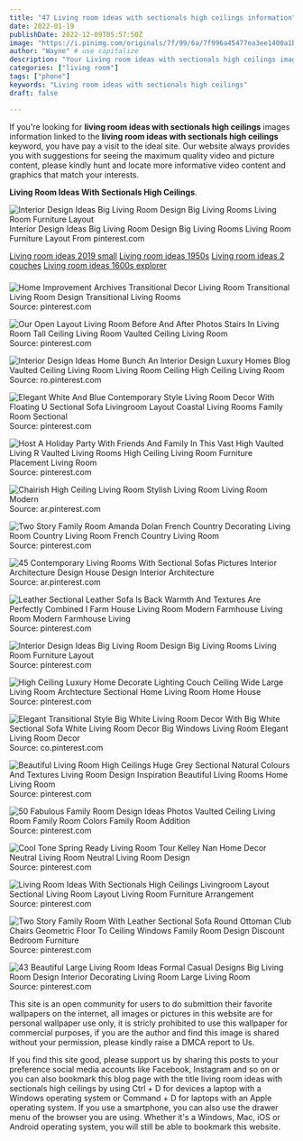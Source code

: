```yaml
---
title: "47 Living room ideas with sectionals high ceilings information"
date: 2022-01-19
publishDate: 2022-12-09T05:57:50Z
image: "https://i.pinimg.com/originals/7f/99/6a/7f996a45477ea3ee1400a1b8f96d575f.jpg"
author: "Wayne" # use capitalize
description: "Your Living room ideas with sectionals high ceilings images are ready in this website. Living room ideas with sectionals high ceilings are a topic that is being searched for and liked by netizens today. You can Get the Living room ideas with sectionals high ceilings files here. Get all free vectors."
categories: ["living room"]
tags: ["phone"]
keywords: "Living room ideas with sectionals high ceilings"
draft: false

---
```


If you're looking for **living room ideas with sectionals high ceilings** images information linked to the **living room ideas with sectionals high ceilings** keyword, you have pay a visit to the ideal  site.  Our website always  provides you with  suggestions  for seeing  the maximum  quality video and picture  content, please kindly hunt and locate more informative video content and graphics  that match your interests.

**Living Room Ideas With Sectionals High Ceilings**. 

![Interior Design Ideas Big Living Room Design Big Living Rooms Living Room Furniture Layout](https://i.pinimg.com/originals/b2/19/18/b2191853053ceed1adb1ce205b548f12.jpg "Interior Design Ideas Big Living Room Design Big Living Rooms Living Room Furniture Layout")
Interior Design Ideas Big Living Room Design Big Living Rooms Living Room Furniture Layout From pinterest.com

[Living room ideas 2019 small](/living-room-ideas-2019-small/)
[Living room ideas 1950s](/living-room-ideas-1950s/)
[Living room ideas 2 couches](/living-room-ideas-2-couches/)
[Living room ideas 1600s explorer](/living-room-ideas-1600s-explorer/)



### 

 


![Home Improvement Archives Transitional Decor Living Room Transitional Living Room Design Transitional Living Rooms](https://i.pinimg.com/originals/b0/75/07/b0750749253ede668a34a042e8ab5165.jpg "Home Improvement Archives Transitional Decor Living Room Transitional Living Room Design Transitional Living Rooms")
Source: pinterest.com

 

![Our Open Layout Living Room Before And After Photos Stairs In Living Room Tall Ceiling Living Room Vaulted Ceiling Living Room](https://i.pinimg.com/736x/0c/63/4a/0c634a0c72dfbc3f45af10b3150eb931.jpg "Our Open Layout Living Room Before And After Photos Stairs In Living Room Tall Ceiling Living Room Vaulted Ceiling Living Room")
Source: pinterest.com

 

![Interior Design Ideas Home Bunch An Interior Design Luxury Homes Blog Vaulted Ceiling Living Room Living Room Ceiling High Ceiling Living Room](https://i.pinimg.com/originals/c9/c4/5e/c9c45eb52cefdac78b99f360afe0ae50.jpg "Interior Design Ideas Home Bunch An Interior Design Luxury Homes Blog Vaulted Ceiling Living Room Living Room Ceiling High Ceiling Living Room")
Source: ro.pinterest.com

 

![Elegant White And Blue Contemporary Style Living Room Decor With Floating U Sectional Sofa Livingroom Layout Coastal Living Rooms Family Room Sectional](https://i.pinimg.com/originals/24/46/8f/24468fb6f8e301bd68f096a024752f20.png "Elegant White And Blue Contemporary Style Living Room Decor With Floating U Sectional Sofa Livingroom Layout Coastal Living Rooms Family Room Sectional")
Source: pinterest.com

 

![Host A Holiday Party With Friends And Family In This Vast High Vaulted Living R Vaulted Living Rooms High Ceiling Living Room Furniture Placement Living Room](https://i.pinimg.com/originals/c3/ab/b8/c3abb868c60c82b3e2ae19f8eb1d4510.jpg "Host A Holiday Party With Friends And Family In This Vast High Vaulted Living R Vaulted Living Rooms High Ceiling Living Room Furniture Placement Living Room")
Source: pinterest.com

 

![Chairish High Ceiling Living Room Stylish Living Room Living Room Modern](https://i.pinimg.com/originals/6b/b0/e8/6bb0e844e83d1bfaa32d97a330c4eb54.jpg "Chairish High Ceiling Living Room Stylish Living Room Living Room Modern")
Source: ar.pinterest.com

 

![Two Story Family Room Amanda Dolan French Country Decorating Living Room Country Living Room French Country Living Room](https://i.pinimg.com/564x/24/9a/f7/249af72bc2eeaf1fa78e898883875101--tall-ceilings-sweet.jpg "Two Story Family Room Amanda Dolan French Country Decorating Living Room Country Living Room French Country Living Room")
Source: pinterest.com

 

![45 Contemporary Living Rooms With Sectional Sofas Pictures Interior Architecture Design House Design Interior Architecture](https://i.pinimg.com/originals/bd/0b/9d/bd0b9d2c3d3ce2d638805f7c55825fd1.jpg "45 Contemporary Living Rooms With Sectional Sofas Pictures Interior Architecture Design House Design Interior Architecture")
Source: ar.pinterest.com

 

![Leather Sectional Leather Sofa Is Back Warmth And Textures Are Perfectly Combined I Farm House Living Room Modern Farmhouse Living Room Modern Farmhouse Living](https://i.pinimg.com/originals/ff/97/3f/ff973fb7f3b57ba6a3a4670f10df619b.jpg "Leather Sectional Leather Sofa Is Back Warmth And Textures Are Perfectly Combined I Farm House Living Room Modern Farmhouse Living Room Modern Farmhouse Living")
Source: pinterest.com

 

![Interior Design Ideas Big Living Room Design Big Living Rooms Living Room Furniture Layout](https://i.pinimg.com/originals/b2/19/18/b2191853053ceed1adb1ce205b548f12.jpg "Interior Design Ideas Big Living Room Design Big Living Rooms Living Room Furniture Layout")
Source: pinterest.com

 

![High Ceiling Luxury Home Decorate Lighting Couch Ceiling Wide Large Living Room Archtecture Sectional Home Living Room Home House](https://i.pinimg.com/originals/16/26/fa/1626fadcfd0e89d0644c337075d32f44.jpg "High Ceiling Luxury Home Decorate Lighting Couch Ceiling Wide Large Living Room Archtecture Sectional Home Living Room Home House")
Source: pinterest.com

 

![Elegant Transitional Style Big White Living Room Decor With Big White Sectional Sofa White Living Room Decor Big Windows Living Room Elegant Living Room Decor](https://i.pinimg.com/originals/dc/fe/85/dcfe8596bae704083f60b1cebc9e1dcf.png "Elegant Transitional Style Big White Living Room Decor With Big White Sectional Sofa White Living Room Decor Big Windows Living Room Elegant Living Room Decor")
Source: co.pinterest.com

 

![Beautiful Living Room High Ceilings Huge Grey Sectional Natural Colours And Textures Living Room Design Inspiration Beautiful Living Rooms Home Living Room](https://i.pinimg.com/564x/0c/07/de/0c07deb9b8c23c8116d1f11536a1bb9c.jpg "Beautiful Living Room High Ceilings Huge Grey Sectional Natural Colours And Textures Living Room Design Inspiration Beautiful Living Rooms Home Living Room")
Source: pinterest.com

 

![50 Fabulous Family Room Design Ideas Photos Vaulted Ceiling Living Room Family Room Colors Family Room Addition](https://i.pinimg.com/originals/6f/af/9d/6faf9df24cfe06b03c4b80d3fc637ea3.jpg "50 Fabulous Family Room Design Ideas Photos Vaulted Ceiling Living Room Family Room Colors Family Room Addition")
Source: pinterest.com

 

![Cool Tone Spring Ready Living Room Tour Kelley Nan Home Decor Neutral Living Room Neutral Living Room Design](https://i.pinimg.com/736x/5f/d4/00/5fd400d91da216ed6deb5d27e56f6bb0--neutral-living-rooms-living-room-ideas.jpg "Cool Tone Spring Ready Living Room Tour Kelley Nan Home Decor Neutral Living Room Neutral Living Room Design")
Source: pinterest.com

 

![Living Room Ideas With Sectionals High Ceilings Livingroom Layout Sectional Living Room Layout Living Room Furniture Arrangement](https://i.pinimg.com/originals/3f/39/36/3f393668165d47e8518f385d025de6ec.jpg "Living Room Ideas With Sectionals High Ceilings Livingroom Layout Sectional Living Room Layout Living Room Furniture Arrangement")
Source: pinterest.com

 

![Two Story Family Room With Leather Sectional Sofa Round Ottoman Club Chairs Geometric Floor To Ceiling Windows Family Room Design Discount Bedroom Furniture](https://i.pinimg.com/736x/ab/a4/6f/aba46f6617899dfde0248ed52871f613.jpg "Two Story Family Room With Leather Sectional Sofa Round Ottoman Club Chairs Geometric Floor To Ceiling Windows Family Room Design Discount Bedroom Furniture")
Source: pinterest.com

 

![43 Beautiful Large Living Room Ideas Formal Casual Designs Big Living Room Design Interior Decorating Living Room Large Living Room](https://i.pinimg.com/originals/7f/99/6a/7f996a45477ea3ee1400a1b8f96d575f.jpg "43 Beautiful Large Living Room Ideas Formal Casual Designs Big Living Room Design Interior Decorating Living Room Large Living Room")
Source: pinterest.com

 

This site is an open community for users to do submittion their favorite wallpapers on the internet, all images or pictures in this website are for personal wallpaper use only, it is stricly prohibited to use this wallpaper for commercial purposes, if you are the author and find this image is shared without your permission, please kindly raise a DMCA report to Us.

If you find this site good, please support us by sharing this posts to your preference social media accounts like Facebook, Instagram and so on or you can also bookmark this blog page with the title living room ideas with sectionals high ceilings by using Ctrl + D for devices a laptop with a Windows operating system or Command + D for laptops with an Apple operating system. If you use a smartphone, you can also use the drawer menu of the browser you are using. Whether it's a Windows, Mac, iOS or Android operating system, you will still be able to bookmark this website.
